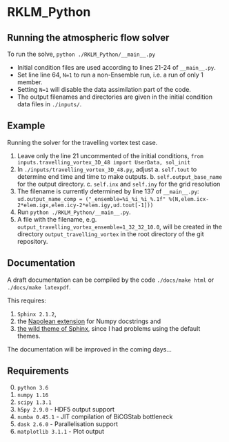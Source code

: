 # RKLM_Python

## Running the atmospheric flow solver

To run the solve,
`python ./RKLM_Python/__main__.py`

* Initial condition files are used according to lines 21-24 of `__main__.py`.
* Set line line 64, `N=1` to run a non-Ensemble run, i.e. a run of only 1 member.
* Setting `N=1` will disable the data assimilation part of the code.
* The output filenames and directories are given in the initial condition data files in `./inputs/`.

## Example

Running the solver for the travelling vortex test case.

1. Leave only the line 21 uncommented of the initial conditions,
`from inputs.travelling_vortex_3D_48 import UserData, sol_init`
2. In `./inputs/travelling_vortex_3D_48.py`, adjust
    a. `self.tout` to determine end time and time to make outputs.
    b. `self.output_base_name` for the output directory.
    c. `self.inx` and `self.iny` for the grid resolution
3. The filename is currently determined by line 137 of `__main__.py`:
    `ud.output_name_comp = ("_ensemble=%i_%i_%i_%.1f" %(N,elem.icx-2*elem.igx,elem.icy-2*elem.igy,ud.tout[-1]))`
4. Run `python ./RKLM_Python/__main__.py`.
5. A file with the filename, e.g. `output_travelling_vortex_ensemble=1_32_32_10.0`, will be created in the directory `output_travelling_vortex` in the root directory of the git repository.

## Documentation

A draft documentation can be compiled by the code
`./docs/make html`
or
`./docs/make latexpdf`.

This requires:
1. `Sphinx 2.1.2`,
2. the [Napolean extension](https://www.sphinx-doc.org/en/master/usage/extensions/napoleon.html) for Numpy docstrings and
3. [the wild theme of Sphinx](https://pypi.org/project/wild_sphinx_theme/), since I had problems using the default themes.

The documentation will be improved in the coming days...

## Requirements

0. `python 3.6`
1. `numpy 1.16`
2. `scipy 1.3.1`
3. `h5py 2.9.0` - HDF5 output support
4. `numba 0.45.1` - JIT compilation of BiCGStab bottleneck
5. `dask 2.6.0` - Parallelisation support
6. `matplotlib 3.1.1` - Plot output



